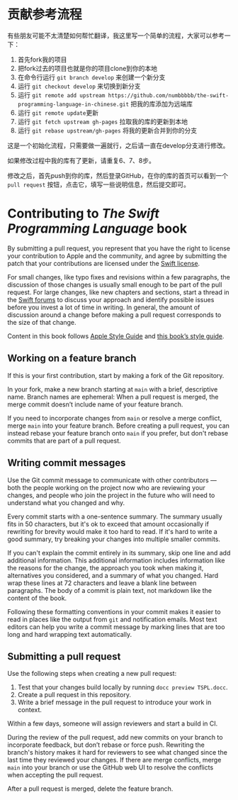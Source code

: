 # 贡献参考流程

有些朋友可能不太清楚如何帮忙翻译，我这里写一个简单的流程，大家可以参考一下：

1. 首先fork我的项目
2. 把fork过去的项目也就是你的项目clone到你的本地
3. 在命令行运行 `git branch develop` 来创建一个新分支
4. 运行 `git checkout develop` 来切换到新分支
5. 运行 `git remote add upstream https://github.com/numbbbbb/the-swift-programming-language-in-chinese.git` 把我的库添加为远端库
6. 运行 `git remote update`更新
7. 运行 `git fetch upstream gh-pages` 拉取我的库的更新到本地
8. 运行 `git rebase upstream/gh-pages` 将我的更新合并到你的分支

这是一个初始化流程，只需要做一遍就行，之后请一直在develop分支进行修改。

如果修改过程中我的库有了更新，请重复6、7、8步。

修改之后，首先push到你的库，然后登录GitHub，在你的库的首页可以看到一个 `pull request` 按钮，点击它，填写一些说明信息，然后提交即可。

# Contributing to *The Swift Programming Language* book

By submitting a pull request,
you represent that you have the right to license your contribution
to Apple and the community,
and agree by submitting the patch
that your contributions are licensed under
the [Swift license](https://swift.org/LICENSE.txt).

For small changes,
like typo fixes and revisions within a few paragraphs,
the discussion of those changes is usually small enough
to be part of the pull request.
For large changes,
like new chapters and sections,
start a thread in the [Swift forums][forum]
to discuss your approach and identify possible issues
before you invest a lot of time in writing.
In general,
the amount of discussion around a change before making a pull request
corresponds to the size of that change.

Content in this book follows [Apple Style Guide][asg]
and [this book’s style guide][tspl-style].

[asg]: https://help.apple.com/applestyleguide/
[forum]: https://forums.swift.org/c/swift-documentation/92
[tspl-style]: /Style.md

## Working on a feature branch

If this is your first contribution,
start by making a fork of the Git repository.

In your fork,
make a new branch starting at `main`
with a brief, descriptive name.
Branch names are ephemeral:
When a pull request is merged,
the merge commit doesn’t include name of your feature branch.

If you need to incorporate changes from `main` or resolve a merge conflict,
merge `main` into your feature branch.
Before creating a pull request,
you can instead rebase your feature branch onto `main` if you prefer,
but don't rebase commits that are part of a pull request.

## Writing commit messages

Use the Git commit message to communicate with other contributors —
both the people working on the project now
who are reviewing your changes,
and people who join the project in the future
who will need to understand what you changed and why.

Every commit starts with a one-sentence summary.
The summary usually fits in 50 characters,
but it's ok to exceed that amount occasionally
if rewriting for brevity would make it too hard to read.
If it's hard to write a good summary,
try breaking your changes into multiple smaller commits.

If you can't explain the commit entirely in its summary,
skip one line and add additional information.
This additional information includes information like
the reasons for the change,
the approach you took when making it,
alternatives you considered,
and a summary of what you changed.
Hard wrap these lines at 72 characters
and leave a blank line between paragraphs.
The body of a commit is plain text,
not markdown like the content of the book.

Following these formatting conventions in your commit
makes it easier to read
in places like the output from `git` and notification emails.
Most text editors can help you write a commit message
by marking lines that are too long
and hard wrapping text automatically.

## Submitting a pull request

Use the following steps when creating a new pull request:

1. Test that your changes build locally by running `docc preview TSPL.docc`.
2. Create a pull request in this repository.
3. Write a brief message in the pull request to introduce your work in context.

Within a few days,
someone will assign reviewers and start a build in CI.

During the review of the pull request,
add new commits on your branch to incorporate feedback,
but don’t rebase or force push.
Rewriting the branch's history
makes it hard for reviewers to see
what changed since the last time they reviewed your changes.
If there are merge conflicts,
merge `main` into your branch or use the GitHub web UI
to resolve the conflicts when accepting the pull request.

After a pull request is merged, delete the feature branch.
